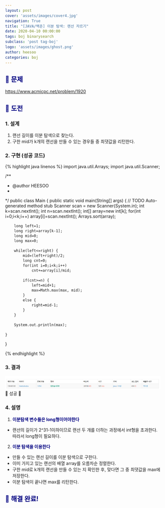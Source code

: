 ```yaml
---
layout: post
cover: 'assets/images/cover4.jpg'
navigation: True
title: "[JAVA/백준] 이분 탐색: 랜선 자르기"
date: 2020-04-10 00:00:00
tags: boj binarysearch
subclass: 'post tag-boj'
logo: 'assets/images/ghost.png'
author: heesoo
categories: boj
---
```

## <span style="color:navy">👀 문제</span>
<https://www.acmicpc.net/problem/1920>

## <span style="color:navy">👊 도전</span>

### 1. 설계
1. 랜선 길이를 이분 탐색으로 찾는다.
2. 구한 mid가 k개의 랜선을 만들 수 있는 경우들 중 최댓값을 리턴한다.

### 2. 구현 (성공 코드)
{% highlight java linenos %}
import java.util.Arrays;
import java.util.Scanner;

/**
 * @author HEESOO
 *
 */
public class Main {
	public static void main(String[] args) {
		// TODO Auto-generated method stub
		Scanner scan = new Scanner(System.in);
		int k=scan.nextInt();
		int n=scan.nextInt();
		int[] array=new int[k];
		for(int i=0;i<k;i++)
			array[i]=scan.nextInt();
		Arrays.sort(array);
		
		long left=1;
		long right=array[k-1];
		long mid=0;
		long max=0;
		
		while(left<=right) {
			mid=(left+right)/2;
			long cnt=0;
			for(int i=0;i<k;i++) 
				cnt+=array[i]/mid;
			
			if(cnt>=n) {
				left=mid+1;
				max=Math.max(max, mid);
			}
			else {
				right=mid-1;
			}
		}
		
		System.out.println(max);
		
	}
}

 {% endhighlight %}

### 3. 결과
![실행결과](./assets/images/200410_4.PNG)
🤟 성공 🤟 

### 4. 설명
1. **<span style="color:navy">이분탐색 변수들은 long형이어야한다</span>**
- 랜선의 길이가 2^31-1이하이므로 랜선 두 개를 더하는 과정에서 int형을 초과한다. 따라서 long형이 필요하다.
2. **<span style="color:navy">이분 탐색을 이용한다</span>**
- 만들 수 있는 랜선 길이를 이분 탐색으로 구한다.
- 이미 가지고 있는 랜선의 배열 array를 오름차순 정렬한다.
- 구한 mid로 k개의 랜선을 만들 수 있는 지 확인한 후, 맞다면 그 중 최댓값을 max에 저장한다.
- 이분 탐색이 끝나면 max를 리턴한다.

## <span style="color:navy">👏 해결 완료!</span>
